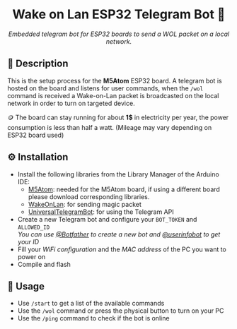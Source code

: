 <div align="center">

# Wake on Lan ESP32 Telegram Bot 👾

_Embedded telegram bot for ESP32 boards to send a WOL packet on a local network._  



</div>

## 📄 Description
This is the setup process for the **M5Atom** ESP32 board. A telegram bot is hosted on the board and listens for user commands, when the `/wol` command is received a Wake-on-Lan packet is broadcasted on the local network in order to turn on targeted device.

🪙 The board can stay running for about **1$** in electricity per year, the power consumption is less than half a watt. (Mileage may vary depending on ESP32 board used)

## ⚙️ Installation

- Install the following libraries from the Library Manager of the Arduino IDE:
  - [M5Atom](https://www.arduino.cc/reference/en/libraries/m5atom/): needed for the M5Atom board, if using a different board please download corresponding libraries.
  - [WakeOnLan](https://www.arduino.cc/reference/en/libraries/wakeonlan/): for sending magic packet
  - [UniversalTelegramBot](https://www.arduino.cc/reference/en/libraries/universaltelegrambot/): for using the Telegram API
- Create a new Telegram bot and configure your `BOT_TOKEN` and `ALLOWED_ID`  
  _You can use [@Botfather](https://t.me/botfather) to create a new bot and [@userinfobot](https://t.me/userinfobot) to get your ID_
- Fill your _WiFi configuration_ and the _MAC address_ of the PC you want to power on
- Compile and flash

## 🔎 Usage

- Use `/start` to get a list of the available commands
- Use the `/wol` command or press the physical button to turn on your PC
- Use the `/ping` command to check if the bot is online

